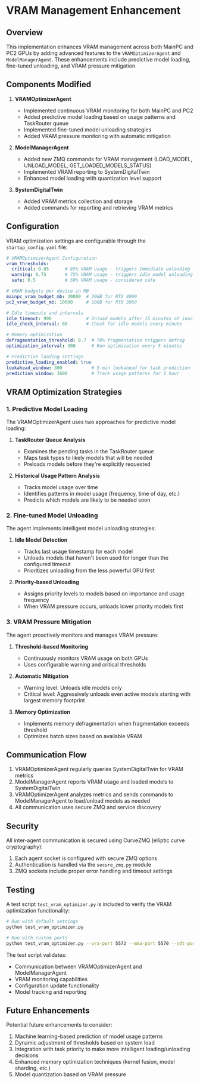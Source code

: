 # VRAM Management Enhancement

## Overview

This implementation enhances VRAM management across both MainPC and PC2 GPUs by adding advanced features to the `VRAMOptimizerAgent` and `ModelManagerAgent`. These enhancements include predictive model loading, fine-tuned unloading, and VRAM pressure mitigation.

## Components Modified

1. **VRAMOptimizerAgent**
   - Implemented continuous VRAM monitoring for both MainPC and PC2
   - Added predictive model loading based on usage patterns and TaskRouter queue
   - Implemented fine-tuned model unloading strategies 
   - Added VRAM pressure monitoring with automatic mitigation

2. **ModelManagerAgent**
   - Added new ZMQ commands for VRAM management (LOAD_MODEL, UNLOAD_MODEL, GET_LOADED_MODELS_STATUS)
   - Implemented VRAM reporting to SystemDigitalTwin
   - Enhanced model loading with quantization level support

3. **SystemDigitalTwin**
   - Added VRAM metrics collection and storage
   - Added commands for reporting and retrieving VRAM metrics

## Configuration

VRAM optimization settings are configurable through the `startup_config.yaml` file:

```yaml
# VRAMOptimizerAgent Configuration
vram_thresholds:
  critical: 0.85      # 85% VRAM usage - triggers immediate unloading
  warning: 0.75       # 75% VRAM usage - triggers idle model unloading
  safe: 0.5           # 50% VRAM usage - considered safe

# VRAM budgets per device in MB
mainpc_vram_budget_mb: 20000  # 20GB for RTX 4090
pc2_vram_budget_mb: 10000     # 10GB for RTX 3060

# Idle timeouts and intervals
idle_timeout: 900             # Unload models after 15 minutes of inactivity
idle_check_interval: 60       # Check for idle models every minute

# Memory optimization
defragmentation_threshold: 0.7  # 70% fragmentation triggers defrag
optimization_interval: 300      # Run optimization every 5 minutes

# Predictive loading settings
predictive_loading_enabled: true
lookahead_window: 300           # 5 min lookahead for task prediction
prediction_window: 3600         # Track usage patterns for 1 hour
```

## VRAM Optimization Strategies

### 1. Predictive Model Loading

The VRAMOptimizerAgent uses two approaches for predictive model loading:

1. **TaskRouter Queue Analysis**
   - Examines the pending tasks in the TaskRouter queue
   - Maps task types to likely models that will be needed
   - Preloads models before they're explicitly requested

2. **Historical Usage Pattern Analysis**
   - Tracks model usage over time
   - Identifies patterns in model usage (frequency, time of day, etc.)
   - Predicts which models are likely to be needed soon

### 2. Fine-tuned Model Unloading

The agent implements intelligent model unloading strategies:

1. **Idle Model Detection**
   - Tracks last usage timestamp for each model
   - Unloads models that haven't been used for longer than the configured timeout
   - Prioritizes unloading from the less powerful GPU first

2. **Priority-based Unloading**
   - Assigns priority levels to models based on importance and usage frequency
   - When VRAM pressure occurs, unloads lower priority models first

### 3. VRAM Pressure Mitigation

The agent proactively monitors and manages VRAM pressure:

1. **Threshold-based Monitoring**
   - Continuously monitors VRAM usage on both GPUs
   - Uses configurable warning and critical thresholds

2. **Automatic Mitigation**
   - Warning level: Unloads idle models only
   - Critical level: Aggressively unloads even active models starting with largest memory footprint

3. **Memory Optimization**
   - Implements memory defragmentation when fragmentation exceeds threshold
   - Optimizes batch sizes based on available VRAM

## Communication Flow

1. VRAMOptimizerAgent regularly queries SystemDigitalTwin for VRAM metrics
2. ModelManagerAgent reports VRAM usage and loaded models to SystemDigitalTwin
3. VRAMOptimizerAgent analyzes metrics and sends commands to ModelManagerAgent to load/unload models as needed
4. All communication uses secure ZMQ and service discovery

## Security

All inter-agent communication is secured using CurveZMQ (elliptic curve cryptography):

1. Each agent socket is configured with secure ZMQ options
2. Authentication is handled via the `secure_zmq.py` module
3. ZMQ sockets include proper error handling and timeout settings

## Testing

A test script `test_vram_optimizer.py` is included to verify the VRAM optimization functionality:

```bash
# Run with default settings
python test_vram_optimizer.py

# Run with custom ports
python test_vram_optimizer.py --vra-port 5572 --mma-port 5570 --sdt-port 7120
```

The test script validates:
- Communication between VRAMOptimizerAgent and ModelManagerAgent
- VRAM monitoring capabilities
- Configuration update functionality
- Model tracking and reporting

## Future Enhancements

Potential future enhancements to consider:

1. Machine learning-based prediction of model usage patterns
2. Dynamic adjustment of thresholds based on system load
3. Integration with task priority to make more intelligent loading/unloading decisions
4. Enhanced memory optimization techniques (kernel fusion, model sharding, etc.)
5. Model quantization based on VRAM pressure
